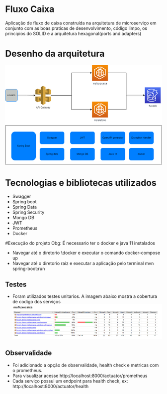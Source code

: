 # Fluxo Caixa

Aplicação de fluxo de caixa construída na arquitetura de microserviço em conjunto com as boas praticas de desenvolvimento, código limpo, os principios do SOLID e a arquitetura hexagonal(ports and adapters) 

# Desenho da arquitetura

![Desenho da arquitetura](diagrama.png)
 
# Tecnologias e bibliotecas utilizados

* Swagger
* Spring boot
* Spring Data
* Spring Security
* Mongo DB
* JWT
* Prometheus
* Docker

#Execução do projeto
Obg: É necessario ter o docker e java 11 instalados
* Navegar até o diretorio \docker e executar o comando docker-compose up
* Navegar até o diretorio raiz e executar a aplicação pelo terminal mvn spring-boot:run

## Testes
* Foram utilizados testes unitarios. A imagem abaixo mostra a cobertura de codigo dos serviços
![Relatorio de Testes](img.png)

## Observalidade
* Foi adicionado a opção de observalidade, health check e metricas com o prometheus.
* Para visualizar acesse http://localhost:8000/actuator/prometheus
* Cada serviço possui um endpoint para health check, ex: http://localhost:8000/actuator/health